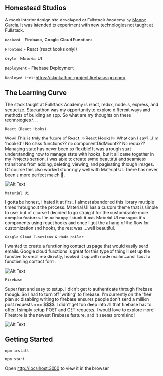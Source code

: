 ## Homestead Studios

A mock interior design site developed at Fullstack Academy by [Manny Garcia](https://github.com/mannyxgarcia). It was intended to experiment with new technologies not taught at Fullstack.

`Backend` - Firebase, Google Cloud Functions

`Frontend` - React (react hooks only!)

`Style` - Material UI

`Deployment` - Firebase Deployment

`Deployed Link`: https://stackathon-project.firebaseapp.com/

## The Learning Curve

The stack taught at Fullstack Academy is react, redux, node.js, express, and sequelize. Stackathon was my opportunity to explore different ways and methods of building an app. So what are my thoughts on these technologies?....

`React (React Hooks)`

Wow! This is truly the future of React. ✨React Hooks!✨ What can I say?...I'm 'hooked'! No class functions?? no componentDidMount?? No redux?? Managing state has never been so flexible! It was a rough start understanding how to manage state with hooks, but it all came together in my Projects section. I was able to create some beautiful and seamless transitions from adding, deleting, viewing, and paginating through images. Of course this also worked stunningly well with Material UI. There has never been a more perfect match 💍.

![Alt Text](https://media.giphy.com/media/YkJDC239w9w8vWZmtC/giphy.gif)

`Material Ui`

I gotta be honest, I hated it at first. I almost abandoned this library multiple times throughout the process. Material UI has a custom theme that is simple to use, but of course I decided to go straight for the customizable more complex features. I'm so happy I stuck it out. Material UI manages it's components using react hooks and once I got the a hang of the flow for customization and hooks, the rest was ...well beautiful.

`Google Cloud Functions & Node Mailer`

I wanted to create a functioning contact us page that would easily send emails. Google cloud functions is great for this type of thing! I set up the function to email me directly, hooked it up with node mailer...and Tada! a functioning contact form.

![Alt Text](https://media.giphy.com/media/kz1HbLkftHVC0M3mPz/giphy.gif)

`Firebase`

Super fast and easy to setup. I didn't get to authenticate through firebase though. So I had to turn off 'writing' to firebase. I'm currently on the 'free' plan so disabling writing to firebase ensures people don't send a million post requests === \$\$\$\$. I didn't get too deep into all that firebase has to offer, I simply setup POST and GET requests. I would love to explore more! Firestore is the newest Firebase feature, and it seems promising!

![Alt Text](https://media.giphy.com/media/QUMIdjBb37uOvudW0A/giphy.gif)

## Getting Started

`npm install`

`npm start`

Open [http://localhost:3000](http://localhost:3000) to view it in the browser.
